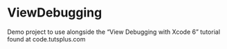 ViewDebugging
=============

Demo project to use alongside the “View Debugging with Xcode 6” tutorial found at code.tutsplus.com
